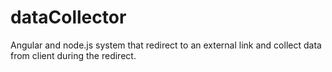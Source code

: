 # dataCollector
Angular and node.js system that redirect to an external link and collect data from client during the redirect.

